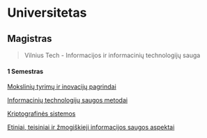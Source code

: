 # Universitetas

## Magistras
> Vilnius Tech - Informacijos ir informacinių technologijų sauga

#### 1 Semestras

[Mokslinių tyrimų ir inovacijų pagrindai](masters/semester1/fundamentals-of-scientific-research-and-innovations)

[Informacinių technologijų saugos metodai](masters/semester1/information-technology-security-methods)

[Kriptografinės sistemos](masters/semester1/cryptographic-systems)

[Etiniai, teisiniai ir žmogiškieji informacijos saugos aspektai](masters/semester1/ethical-legal-and-human-aspects-of-information-security)

